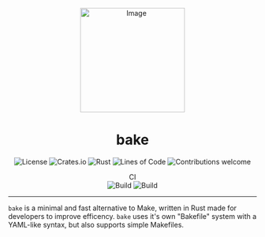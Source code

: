 <p align="center">
<img width="212" height="212" alt="Image" src="https://github.com/user-attachments/assets/7274288a-11c6-4c01-8fd0-960a7931cdb4" />
</p>

<h1 align="center">bake</h1>

<p align="center">
<img src="https://img.shields.io/github/license/myferr/bake" alt="License">
<img src="https://img.shields.io/crates/v/bake-tool" alt="Crates.io">
<img src="https://img.shields.io/badge/Made%20with-Rust-orange?logo=rust&amp;logoColor=white" alt="Rust">
<img src="https://tokei.rs/b1/github/myferr/bake" alt="Lines of Code">
<img src="https://img.shields.io/badge/contributions-welcome-brightgreen.svg?style=flat" alt="Contributions welcome">
</p>

<p align="center">
CI
<br />
<img src="https://img.shields.io/github/actions/workflow/status/myferr/bake/crates.yml?label=crates" alt="Build">
<img src="https://img.shields.io/github/actions/workflow/status/myferr/bake/releases.yml?label=releases" alt="Build">
</p>

---

`bake` is a minimal and fast alternative to Make, written in Rust made for developers to improve efficency. `bake` uses it's own "Bakefile" system with a YAML-like syntax, but also supports simple Makefiles.
